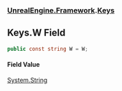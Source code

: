 ### [UnrealEngine.Framework](./UnrealEngine-Framework.md 'UnrealEngine.Framework').[Keys](./Keys.md 'UnrealEngine.Framework.Keys')
## Keys.W Field
  
```csharp
public const string W = W;
```
#### Field Value
[System.String](https://docs.microsoft.com/en-us/dotnet/api/System.String 'System.String')  
